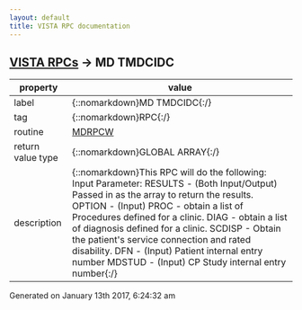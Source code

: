 ```yaml
---
layout: default
title: VISTA RPC documentation
---
```




## [VISTA RPCs](TableOfContent.md) &#8594; MD TMDCIDC 

 property | value 
--- | --- 
 label | {::nomarkdown}MD TMDCIDC{:/}
 tag | {::nomarkdown}RPC{:/}
 routine | [MDRPCW](http://code.osehra.org/dox/Routine_MDRPCW_source.html)
 return value type | {::nomarkdown}GLOBAL ARRAY{:/}
 description | {::nomarkdown}This RPC will do the following:  Input Parameter: RESULTS - (Both Input/Output) Passed in as the array to                              return the results.                   OPTION  - (Input) PROC - obtain a list of Procedures                                            defined for a clinic.                                     DIAG - obtain a list of diagnosis                                            defined for a clinic.                                     SCDISP - Obtain the patient's service                                              connection and rated disability.                   DFN     - (Input) Patient internal entry number                   MDSTUD   - (Input) CP Study internal entry number{:/}




 Generated on January 13th 2017, 6:24:32 am